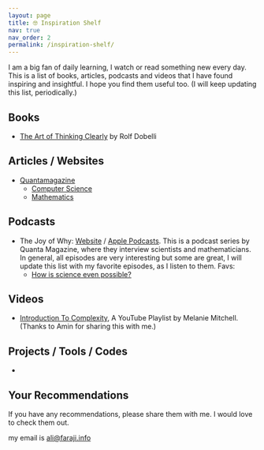```yaml
---
layout: page
title: 🤓 Inspiration Shelf
nav: true
nav_order: 2
permalink: /inspiration-shelf/
---
```


I am a big fan of daily learning, I watch or read something new every day.
This is a list of books, articles, podcasts and videos that I have found inspiring and insightful.
I hope you find them useful too. (I will keep updating this list, periodically.)

## Books

- [The Art of Thinking Clearly](https://www.google.com/search?q=the+art+of+thinking+clearly) by Rolf Dobelli
  
## Articles / Websites

- [Quantamagazine](https://www.quantamagazine.org/)
  - [Computer Science](https://www.quantamagazine.org/computer-science/)
  - [Mathematics](https://www.quantamagazine.org/mathematics/)

## Podcasts

- The Joy of Why: [Website](https://www.quantamagazine.org/tag/the-joy-of-why/) / [Apple Podcasts](https://podcasts.apple.com/ca/podcast/the-joy-of-why/id1608948873). This is a podcast series by Quanta Magazine, where they interview scientists and mathematicians. In general, all episodes are very interesting but some are great, I will update this list with my favorite episodes, as I listen to them. Favs:
  - [How is science even possible?](https://www.quantamagazine.org/how-is-science-even-possible-20240620/)

## Videos

- [Introduction To Complexity](https://www.youtube.com/playlist?list=PLF0b3ThojznRyDQlitfUTzXEXwLNNE-mI), A YouTube Playlist by Melanie Mitchell. (Thanks to Amin for sharing this with me.)

## Projects / Tools / Codes

- 

## Your Recommendations

If you have any recommendations, please share them with me. I would love to check them out.

my email is <ali@faraji.info>


